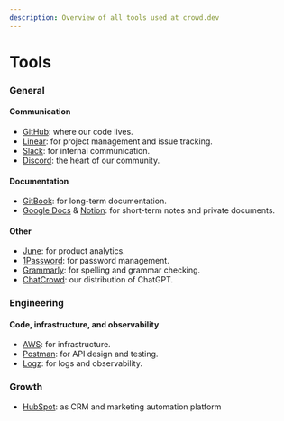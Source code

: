 ```yaml
---
description: Overview of all tools used at crowd.dev
---
```


# Tools

### General

#### Communication

* [GitHub](https://github.com/CrowdDotDev/crowd.dev): where our code lives.
* [Linear](https://linear.app/crowddotdev/team/C/all): for project management and issue tracking.
* [Slack](https://crowddevspace.slack.com/ssb/redirect): for internal communication.
* [Discord](https://crowd.dev/discord): the heart of our community.

#### Documentation

* [GitBook](https://gitbook.com): for long-term documentation.
* [Google Docs](https://docs.google.com/) & [Notion](https://www.notion.so/): for short-term notes and private documents.

#### Other

* [June](http://june.so/): for product analytics.
* [1Password](http://1password.com/): for password management.
* [Grammarly](https://www.grammarly.com/): for spelling and grammar checking.
* [ChatCrowd](https://chat.crowd.dev): our distribution of ChatGPT.

### Engineering

#### Code, infrastructure, and observability

* [AWS](http://aws.amazon.com/): for infrastructure.
* [Postman](https://postman.com/): for API design and testing.
* [Logz](https://logz.io/): for logs and observability.

### Growth

* [HubSpot](https://www.hubspot.com/): as CRM and marketing automation platform

###
